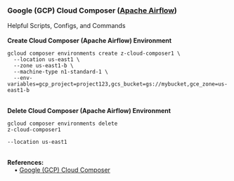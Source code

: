 <h3>Google (GCP) Cloud Composer (<a href="https://airflow.apache.org/index.html">Apache Airflow</a>)</h3>
Helpful Scripts, Configs, and Commands
<br>
<br><b>Create Cloud Composer (Apache Airflow) Environment</b>
<br><pre><code>gcloud composer environments create z-cloud-composer1 \
  --location us-east1 \
  --zone us-east1-b \
  --machine-type n1-standard-1 \
  --env-variables=gcp_project=project123,gcs_bucket=gs://mybucket,gce_zone=us-east1-b</code></pre>

<br><b>Delete Cloud Composer (Apache Airflow) Environment</b>
<br><pre><code>gcloud composer environments delete z-cloud-composer1 \
  --location us-east1</code></pre>

<br><b>References:</b>
<br>&nbsp;&nbsp;&nbsp;&nbsp;&bull;&nbsp;<a href="https://cloud.google.com/composer/docs/quickstart">Google (GCP) Cloud Composer</a>
<br>
